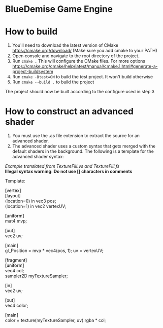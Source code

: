 # BlueDemise Game Engine

<a name="build"></a>
# How to build
1. You'll need to download the latest version of CMake https://cmake.org/download/
    (Make sure you add cmake to your PATH)
2. Open console and navigate to the root directory of the project.
3. Run `cmake .` This will configure the CMake files. For more options https://cmake.org/cmake/help/latest/manual/cmake.1.html#generate-a-project-buildsystem
4. Run `cmake -Dtest=ON` to build the test project. It won't build otherwise
5. Run `cmake --build .` to build the project

The project should now be built according to the configure used in step 3.

<a name="advanced-shader-template"></a>
# How to construct an advanced shader
<ol>
<li>You must use the .as file extension to extract the source for an advanced shader.</li>
<li>The advanced shader uses a custom syntax that gets merged with the default shaders
	in the background. The following is a template for the advanced shader syntax:</li>
</ol>
	
<i>Example translated from TextureFill.vs and TextureFill.fs</i><br />
<b>Illegal syntax warning: Do not use [] characters in comments</b>

Template:

<span style="color: black">[vertex]</span><br />
<span style="color: black">[layout]</span><br />
(location=0) in vec3 pos;<br />
(location=1) in vec2 vertexUV;<br />

<span style="color: black">[uniform]</span><br />
mat4 mvp;

<span style="color: black">[out]</span><br />
vec2 uv;

<span style="color: black">[main]</span><br />
gl_Position = mvp * vec4(pos, 1);
uv = vertexUV;

<span style="color: black">[fragment]</span><br />
<span style="color: black">[uniform]</span><br />
vec4 col;<br />
sampler2D myTextureSampler;

<span style="color: black">[in]</span><br />
vec2 uv;

<span style="color: black">[out]</span><br />
vec4 color;

<span style="color: black">[main]</span><br />
color = texture(myTextureSampler, uv).rgba * col;